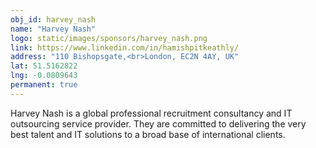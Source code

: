 ```yaml
---
obj_id: harvey_nash
name: "Harvey Nash"
logo: static/images/sponsors/harvey_nash.png
link: https://www.linkedin.com/in/hamishpitkeathly/
address: "110 Bishopsgate,<br>London, EC2N 4AY, UK"
lat: 51.5162822
lng: -0.0809643
permanent: true
---
```

Harvey Nash is a global professional recruitment consultancy and IT outsourcing service provider. They are committed to delivering the very best talent and IT solutions to a broad base of international clients.
